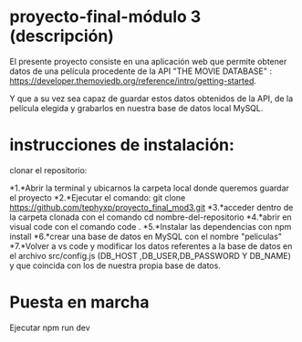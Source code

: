 # proyecto-final-módulo 3 (descripción)

El presente proyecto consiste en una aplicación web que permite obtener datos de una película procedente de la API "THE MOVIE DATABASE" : https://developer.themoviedb.org/reference/intro/getting-started.

Y que a su vez sea capaz de guardar estos datos obtenidos de la API, de la película elegida y grabarlos en nuestra base de datos local MySQL.

# instrucciones de instalación:

clonar el repositorio:

*1.*Abrir la terminal y ubicarnos la carpeta local donde queremos guardar el proyecto
*2.*Ejecutar el comando: 
git clone https://github.com/tephyxp/proyecto_final_mod3.git
*3.*acceder dentro de la carpeta clonada con el comando cd nombre-del-repositorio
*4.*abrir en visual code  con el comando code .
*5.*Instalar las dependencias con npm install
*6.*crear una base de datos en MySQL con el nombre "peliculas"
*7.*Volver a vs code y modificar los datos referentes a la base de datos en el archivo src/config.js (DB_HOST ,DB_USER,DB_PASSWORD Y DB_NAME) y que coincida con los de nuestra propia base de datos.

# Puesta en marcha

Ejecutar npm run dev